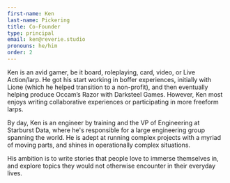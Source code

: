 ```yaml
---
first-name: Ken
last-name: Pickering
title: Co-Founder
type: principal
email: ken@reverie.studio
pronouns: he/him
order: 2
---
```


Ken is an avid gamer, be it board, roleplaying, card, video, or Live Action/larp. He got his start working in boffer experiences, initially with Lione (which he helped transition to a non-profit), and then eventually helping produce Occam’s Razor with Darksteel Games. However, Ken most enjoys writing collaborative experiences or participating in more freeform larps.

By day, Ken is an engineer by training and the VP of Engineering at Starburst Data, where he's responsible for a large engineering group spanning the world. He is adept at running complex projects with a myriad of moving parts, and shines in operationally complex situations.

His ambition is to write stories that people love to immerse themselves in, and explore topics they would not otherwise encounter in their everyday lives.



